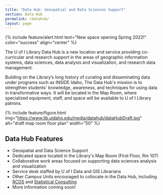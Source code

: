 ```yaml
---
title: "Data Hub: Geospatial and Data Sciences Support"
section: Data Hub
permalink: /datahub/
layout: page
---
```


{% include feature/alert.html text="<span class='h5'>New space opening Spring 2022!</span>" color="success" align="center" %}

The U of I Library Data Hub is a new location and service providing co-curricular and research support in the areas of geographic information systems, data sciences, data analysis and visualization, and research data management.

Building on the Library’s long history of curating and disseminating data under programs such as INSIDE Idaho, The Data Hub's mission is to strengthen students' knowledge, awareness, and techniques for using data in transformative ways. 
It will be located in the Map Room, where specialized equipment, staff, and space will be available to U of I Library patrons. 

{% include feature/figure.html img="https://www.lib.uidaho.edu/media/datahub/dataHubDraft.jpg" alt="draft map room floor plan" width="50" %}

## Data Hub Features

- Geospatial and Data Science Support 
- Dedicated space located in the Library's Map Room (First Floor, Rm 107) 
- Collaborative work areas focused on supporting data sciences analysis and visualization 
- Service desk staffed by U of I Data and GIS Librarians 
- Other Campus Units encouraged to collocate in the Data Hub, including [RCDS](https://www.iids.uidaho.edu/rcds.php) and [Statistical Consulting](https://www.uidaho.edu/sci/mathstat/centers/scc)
- More information coming soon! 
